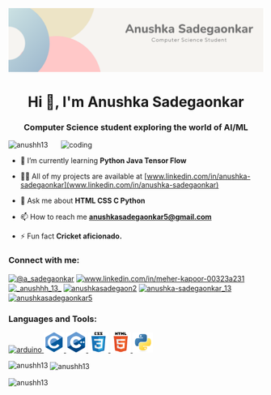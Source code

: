 ![MasterHead](https://github.com/anushh13/anushh13/blob/main/Colorful%20Minimalist%20Personal%20LinkedIn%20Banner.png)
<h1 align="center">Hi 👋, I'm Anushka Sadegaonkar</h1>
<h3 align="center">Computer Science student exploring the world of AI/ML</h3>

<img align="right" alt="coding" width="400" src="https://media.tenor.com/IF2JdxzmyN4AAAAi/coding-girl.gif">

<p align="left"> <img src="https://komarev.com/ghpvc/?username=anushh13&label=Profile%20views&color=0e75b6&style=flat" alt="anushh13" /> </p>

- 🌱 I’m currently learning **Python Java Tensor Flow**

- 👨‍💻 All of my projects are available at [www.linkedin.com/in/anushka-sadegaonkar](www.linkedin.com/in/anushka-sadegaonkar)

- 💬 Ask me about **HTML CSS C Python**

- 📫 How to reach me **anushkasadegaonkar5@gmail.com**

- ⚡ Fun fact **Cricket aficionado.**

<h3 align="left">Connect with me:</h3>
<p align="left">
<a href="https://twitter.com/@a_sadegaonkar" target="blank"><img align="center" src="https://raw.githubusercontent.com/rahuldkjain/github-profile-readme-generator/master/src/images/icons/Social/twitter.svg" alt="@a_sadegaonkar" height="30" width="40" /></a>
<a href="https://linkedin.com/in/www.linkedin.com/in/meher-kapoor-00323a231" target="blank"><img align="center" src="https://raw.githubusercontent.com/rahuldkjain/github-profile-readme-generator/master/src/images/icons/Social/linked-in-alt.svg" alt="www.linkedin.com/in/meher-kapoor-00323a231" height="30" width="40" /></a>
<a href="https://instagram.com/_anushhh_13_" target="blank"><img align="center" src="https://raw.githubusercontent.com/rahuldkjain/github-profile-readme-generator/master/src/images/icons/Social/instagram.svg" alt="_anushhh_13_" height="30" width="40" /></a>
<a href="https://www.hackerrank.com/anushkasadegaon2" target="blank"><img align="center" src="https://raw.githubusercontent.com/rahuldkjain/github-profile-readme-generator/master/src/images/icons/Social/hackerrank.svg" alt="anushkasadegaon2" height="30" width="40" /></a>
<a href="https://www.leetcode.com/anushka-sadegaonkar_13" target="blank"><img align="center" src="https://raw.githubusercontent.com/rahuldkjain/github-profile-readme-generator/master/src/images/icons/Social/leet-code.svg" alt="anushka-sadegaonkar_13" height="30" width="40" /></a>
<a href="https://auth.geeksforgeeks.org/user/anushkasadegaonkar5" target="blank"><img align="center" src="https://raw.githubusercontent.com/rahuldkjain/github-profile-readme-generator/master/src/images/icons/Social/geeks-for-geeks.svg" alt="anushkasadegaonkar5" height="30" width="40" /></a>
</p>

<h3 align="left">Languages and Tools:</h3>
<p align="left"> <a href="https://www.arduino.cc/" target="_blank" rel="noreferrer"> <img src="https://cdn.worldvectorlogo.com/logos/arduino-1.svg" alt="arduino" width="40" height="40"/> </a> <a href="https://www.cprogramming.com/" target="_blank" rel="noreferrer"> <img src="https://raw.githubusercontent.com/devicons/devicon/master/icons/c/c-original.svg" alt="c" width="40" height="40"/> </a> <a href="https://www.w3schools.com/cpp/" target="_blank" rel="noreferrer"> <img src="https://raw.githubusercontent.com/devicons/devicon/master/icons/cplusplus/cplusplus-original.svg" alt="cplusplus" width="40" height="40"/> </a> <a href="https://www.w3schools.com/css/" target="_blank" rel="noreferrer"> <img src="https://raw.githubusercontent.com/devicons/devicon/master/icons/css3/css3-original-wordmark.svg" alt="css3" width="40" height="40"/> </a> <a href="https://www.w3.org/html/" target="_blank" rel="noreferrer"> <img src="https://raw.githubusercontent.com/devicons/devicon/master/icons/html5/html5-original-wordmark.svg" alt="html5" width="40" height="40"/> </a> <a href="https://www.python.org" target="_blank" rel="noreferrer"> <img src="https://raw.githubusercontent.com/devicons/devicon/master/icons/python/python-original.svg" alt="python" width="40" height="40"/> </a> </p>

<p><img align="left" src="https://github-readme-stats.vercel.app/api/top-langs?username=anushh13&show_icons=true&locale=en&layout=compact" alt="anushh13" /></p>

<p>&nbsp;<img align="center" src="https://github-readme-stats.vercel.app/api?username=anushh13&show_icons=true&locale=en" alt="anushh13" /></p>

<p><img align="center" src="https://github-readme-streak-stats.herokuapp.com/?user=anushh13&" alt="anushh13" /></p>
